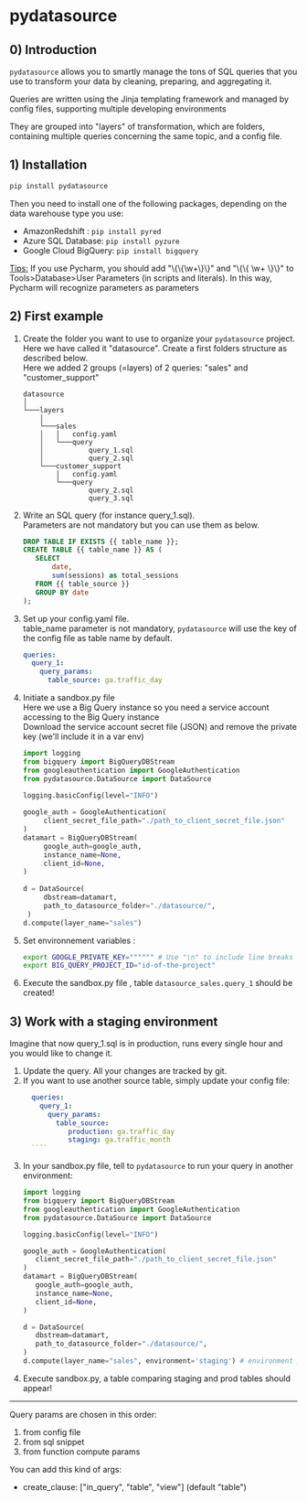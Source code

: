 # pydatasource

## 0) Introduction

````pydatasource```` allows you to smartly manage the tons of SQL queries that you use to transform your data by cleaning, preparing, and aggregating it.

Queries are written using the Jinja templating framework and managed by config files, supporting multiple developing environments  

They are grouped into "layers" of transformation, which are folders, containing multiple queries concerning the same topic, and a config file.    

## 1) Installation

````bash
pip install pydatasource
```` 

Then you need to install one of the following packages, depending on the data warehouse type you use:

- AmazonRedshift : ````pip install pyred````
- Azure SQL Database: ````pip install pyzure````
- Google Cloud BigQuery: ````pip install bigquery````

<u>Tips:</u> If you use Pycharm, you should add "\\{\\{\w+\\}\\}" and "\\{\\{ \w+ \\}\\}" to Tools>Database>User Parameters (in scripts and literals). In this way, Pycharm will recognize parameters as parameters

## 2) First example

1) Create the folder you want to use to organize your ````pydatasource```` project. Here we have called it "datasource". Create a first folders structure as described below. <br>
Here we added 2 groups (=layers) of 2 queries: "sales" and "customer_support"  
    ```
    datasource
    │
    └───layers
        │
        └───sales
        │   │   config.yaml
        │   └───query
        │           query_1.sql
        │           query_2.sql
        └───customer_support
            │   config.yaml
            └───query
                    query_2.sql
                    query_3.sql
    ```

2) Write an SQL query (for instance query_1.sql).<br>
   Parameters are not mandatory but you can use them as below.  
   
    ````sql
    DROP TABLE IF EXISTS {{ table_name }};
    CREATE TABLE {{ table_name }} AS (
       SELECT 
           date, 
           sum(sessions) as total_sessions 
       FROM {{ table_source }}
       GROUP BY date
    );
    ````
3) Set up your config.yaml file. <br> 
table_name parameter is not mandatory, ````pydatasource```` will use the key of the config file as table name by default. 
    
   ````yaml
   queries:
     query_1:
       query_params:
         table_source: ga.traffic_day
   ````

4) Initiate a sandbox.py file <br>
Here we use a Big Query instance so you need a service account accessing to the Big Query instance <br>
Download the service account secret file (JSON) and remove the private key (we'll include it in a var env) <br>
   ````python
   import logging
   from bigquery import BigQueryDBStream
   from googleauthentication import GoogleAuthentication 
   from pydatasource.DataSource import DataSource 
   
   logging.basicConfig(level="INFO")
    
   google_auth = GoogleAuthentication(
        client_secret_file_path="./path_to_client_secret_file.json"
   ) 
   datamart = BigQueryDBStream(
        google_auth=google_auth,     
        instance_name=None,
        client_id=None,
   )
    
   d = DataSource(
        dbstream=datamart,
        path_to_datasource_folder="./datasource/",
    )
   d.compute(layer_name="sales")
   ````

5) Set environnement variables :
   ````bash
   export GOOGLE_PRIVATE_KEY="""""" # Use "\n" to include line breaks
   export BIG_QUERY_PROJECT_ID="id-of-the-project"
   ````

6) Execute the sandbox.py file , table ````datasource_sales.query_1```` should be created!


## 3) Work with a staging environment

Imagine that now query_1.sql is in production, runs every single hour and you would like to change it.
1) Update the query. All your changes are tracked by git. 
2) If you want to use another source table, simply update your config file:
     ````yaml
       queries:
         query_1:
           query_params:
             table_source: 
                production: ga.traffic_day
                staging: ga.traffic_month
       ````
3) In your sandbox.py file, tell to ````pydatasource```` to run your query in another environment:
     ````python
   import logging
   from bigquery import BigQueryDBStream
   from googleauthentication import GoogleAuthentication 
   from pydatasource.DataSource import DataSource 
   
   logging.basicConfig(level="INFO")
    
   google_auth = GoogleAuthentication(
        client_secret_file_path="./path_to_client_secret_file.json"
   ) 
   datamart = BigQueryDBStream(
        google_auth=google_auth,     
        instance_name=None,
        client_id=None,
   )
    
   d = DataSource(
        dbstream=datamart,
        path_to_datasource_folder="./datasource/",
    )
   d.compute(layer_name="sales", environment='staging') # environment params must be the same than in the config file
     ````
4) Execute sandbox.py, a table comparing staging and prod tables should appear!
 
-----------------

Query params are chosen in this order:
1) from config file
2) from sql snippet
3) from function compute params

You can add this kind of args:
- create_clause: ["in_query", "table", "view"] (default "table")







